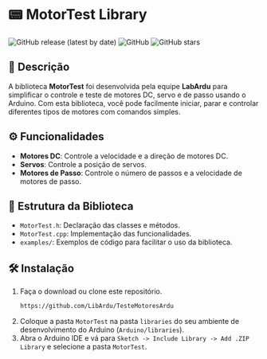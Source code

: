 # 📟 MotorTest Library

![GitHub release (latest by date)](https://img.shields.io/github/v/release/SeuUsuario/MotorTest)
![GitHub](https://img.shields.io/github/license/SeuUsuario/MotorTest)
![GitHub stars](https://img.shields.io/github/stars/SeuUsuario/MotorTest?style=social)

## 🚀 Descrição

A biblioteca **MotorTest** foi desenvolvida pela equipe **LabArdu** para simplificar o controle e teste de motores DC, servo e de passo usando o Arduino. Com esta biblioteca, você pode facilmente iniciar, parar e controlar diferentes tipos de motores com comandos simples.

## ⚙️ Funcionalidades

- **Motores DC**: Controle a velocidade e a direção de motores DC.
- **Servos**: Controle a posição de servos.
- **Motores de Passo**: Controle o número de passos e a velocidade de motores de passo.

## 📂 Estrutura da Biblioteca

- `MotorTest.h`: Declaração das classes e métodos.
- `MotorTest.cpp`: Implementação das funcionalidades.
- `examples/`: Exemplos de código para facilitar o uso da biblioteca.

## 🛠️ Instalação

1. Faça o download ou clone este repositório.
    ```bash
    https://github.com/LibArdu/TesteMotoresArdu
    ```
2. Coloque a pasta `MotorTest` na pasta `libraries` do seu ambiente de desenvolvimento do Arduino (`Arduino/libraries`).
3. Abra o Arduino IDE e vá para `Sketch -> Include Library -> Add .ZIP Library` e selecione a pasta `MotorTest`.
